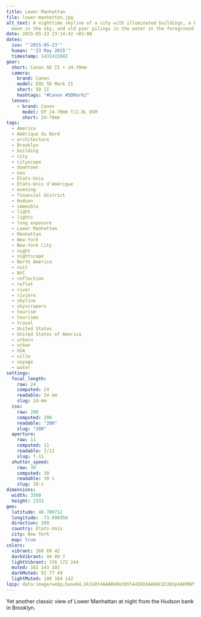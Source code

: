 ```yaml
---
title: Lower Manhattan
file: lower-manhattan.jpg
alt_text: A nighttime skyline of a city with illuminated buildings, a bright
  moon in the sky, and old pier pilings in the water in the foreground.
date: 2015-05-23 23:14:42 +02:00
dates:
  iso: "'2015-05-23'"
  human: "'23 May 2015'"
  timestamp: 1432415682
gear:
  short: Canon 5D II + 24-70mm
  camera:
    brand: Canon
    model: EOS 5D Mark II
    short: 5D II
    hashtags: "#Canon #5DMark2"
  lenses:
    - brand: Canon
      model: EF 24-70mm f/2.8L USM
      short: 24-70mm
tags:
  - America
  - Amérique du Nord
  - architecture
  - Brooklyn
  - building
  - city
  - cityscape
  - downtown
  - eau
  - États-Unis
  - États-Unis d'Amérique
  - evening
  - financial district
  - Hudson
  - immeuble
  - light
  - lights
  - long exposure
  - Lower Manhattan
  - Manhattan
  - New-York
  - New-York City
  - night
  - nightscape
  - North America
  - nuit
  - NYC
  - reflection
  - reflet
  - river
  - rivière
  - skyline
  - skyscrapers
  - tourism
  - tourisme
  - travel
  - United States
  - United States of America
  - urbain
  - urban
  - USA
  - ville
  - voyage
  - water
settings:
  focal_length:
    raw: 24
    computed: 24
    readable: 24 mm
    slug: 24-mm
  iso:
    raw: 200
    computed: 200
    readable: "200"
    slug: "200"
  aperture:
    raw: 11
    computed: 11
    readable: ƒ/11
    slug: f-11
  shutter_speed:
    raw: 30
    computed: 30
    readable: 30 s
    slug: 30-s
dimensions:
  width: 3500
  height: 2333
geo:
  latitude: 40.700712
  longitude: -73.996958
  direction: 280
  country: États-Unis
  city: New York
  map: true
colors:
  vibrant: 160 69 42
  darkVibrant: 44 89 7
  lightVibrant: 156 172 244
  muted: 162 143 101
  darkMuted: 92 77 49
  lightMuted: 188 184 142
lqip: data:image/webp;base64,UklGRt4AAABXRUJQVlA4INIAAAAQCQCdASpkAEMAP3Gqy1w7t7MmLNkp63AuCWcA0FQvGRkEvUnvBDu1xgdV+bNwIcEa8Br5cVx/taBJ7o17Vuax+1tW2EzzUgVwz4/n4gB56AAA/u2YYXSvH/viikv9JVkDbwTvLFm2/cx+rXYrOjChkc0rwfIpP1u5GR6gjVf1QD1lHOmUDkO31PQwdWz800vl4UltSWdQ+w++Y6LmAy19WTWFXKXfpV4ZX5yIVUAJx2yXOtPCVJtmLltyMUons8KRnr5A9AEI7Ijl89i8Vk2nAAA=
---
```


Yet another classic view of Lower Manhattan at night from the Hudson bank in Brooklyn.
